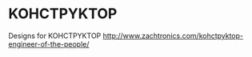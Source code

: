 # KOHCTPYKTOP
Designs for KOHCTPYKTOP
http://www.zachtronics.com/kohctpyktop-engineer-of-the-people/
